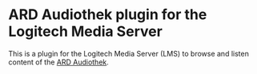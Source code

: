 # ARD Audiothek plugin for the Logitech Media Server

This is a plugin for the Logitech Media Server (LMS) to browse and listen content of the [ARD Audiothek](https://ardaudiothek.de "ARD Audiothek").
